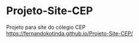 # Projeto-Site-CEP
 Projeto para site do cólegio CEP <br>
https://fernandokotinda.github.io/Projeto-Site-CEP/
